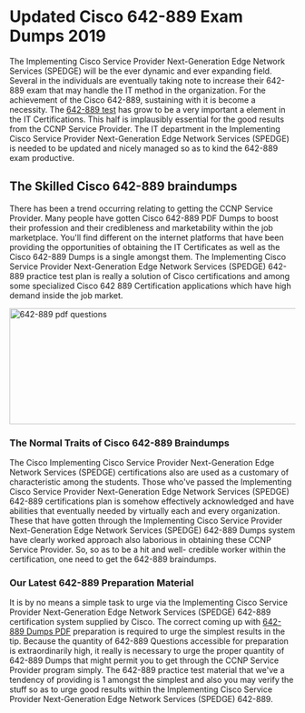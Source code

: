 <h1><strong>Updated Cisco 642-889 Exam Dumps 2019</strong></h1>
<p>The Implementing Cisco Service Provider Next-Generation Edge Network Services (SPEDGE) will be the ever dynamic and ever expanding field. Several in the individuals are eventually taking note to increase their 642-889 exam that may handle the IT method in the organization. For the achievement of the Cisco 642-889, sustaining with it is become a necessity. The <a href="https://www.securedumps.com/642-889-cheat-sheet.html">642-889 test</a> has grow to be a very important a element in the IT Certifications. This half is implausibly essential for the good results from the CCNP Service Provider. The IT department in the Implementing Cisco Service Provider Next-Generation Edge Network Services (SPEDGE) is needed to be updated and nicely managed so as to kind the 642-889 exam productive.</p>
<h2><strong>The Skilled Cisco 642-889 braindumps</strong></h2>
<p>There has been a trend occurring relating to getting the CCNP Service Provider. Many people have gotten Cisco 642-889 PDF Dumps to boost their profession and their credibleness and marketability within the job marketplace. You'll find different on the internet platforms that have been providing the opportunities of obtaining the IT Certificates as well as the Cisco 642-889 Dumps is a single amongst them. The Implementing Cisco Service Provider Next-Generation Edge Network Services (SPEDGE) 642-889 practice test plan is really a solution of Cisco certifications and among some specialized Cisco 642 889 Certification applications which have high demand inside the job market.</p>
<p><a href="https://www.securedumps.com/642-889-cheat-sheet.html"><img src="https://i.imgur.com/LkNlujf.jpg" alt="642-889 pdf questions" width="550" height="204" /></a></p>
<h3><strong>The Normal Traits of Cisco 642-889 Braindumps</strong></h3>
<p>The Cisco Implementing Cisco Service Provider Next-Generation Edge Network Services (SPEDGE) certifications also are used as a customary of characteristic among the students. Those who've passed the Implementing Cisco Service Provider Next-Generation Edge Network Services (SPEDGE) 642-889 certifications plan is somehow effectively acknowledged and have abilities that eventually needed by virtually each and every organization. These that have gotten through the Implementing Cisco Service Provider Next-Generation Edge Network Services (SPEDGE) 642-889 Dumps system have clearly worked approach also laborious in obtaining these CCNP Service Provider. So, so as to be a hit and well- credible worker within the certification, one need to get the 642-889 braindumps.</p>
<h3><strong>Our Latest 642-889 Preparation Material</strong></h3>
<p>It is by no means a simple task to urge via the Implementing Cisco Service Provider Next-Generation Edge Network Services (SPEDGE) 642-889 certification system supplied by Cisco. The correct coming up with <a href="https://www.securedumps.com/642-889-cheat-sheet.html">642-889 Dumps PDF</a> preparation is required to urge the simplest results in the tip. Because the quantity of 642-889 Questions accessible for preparation is extraordinarily high, it really is necessary to urge the proper quantity of 642-889 Dumps that might permit you to get through the CCNP Service Provider program simply. The 642-889 practice test material that we've a tendency of providing is 1 amongst the simplest and also you may verify the stuff so as to urge good results within the Implementing Cisco Service Provider Next-Generation Edge Network Services (SPEDGE) 642-889.</p>

